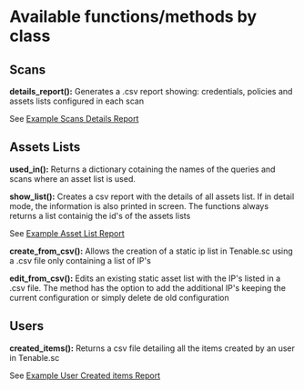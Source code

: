 # Available functions/methods by class

## Scans

**details_report():** Generates a .csv report showing: credentials, policies and assets lists configured in each scan 

See [Example Scans Details Report](mpiv_sc_api/output_files/sc_scans_details_repo.csv)

## Assets Lists

**used_in():** Returns a dictionary cotaining the names of the queries and scans where an asset list is used.

**show_list():** Creates a csv report with the details of all assets list. If in detail mode, the information is also printed in screen. The functions always returns a list containig the id's of the assets lists

See [Example Asset List Report](mpiv_sc_api/output_files/sc_asset_list_report.csv)

**create_from_csv():**  Allows the creation of a static ip list in Tenable.sc using a .csv file only containing a list of IP's

**edit_from_csv():** Edits an existing static asset list with the IP's listed in a .csv file. The method has the option to add the additional IP's keeping the current configuration or simply delete de old configuration

## Users

**created_items():** Returns a csv file detailing all the items created by an user in Tenable.sc

See [Example User Created items Report](mpiv_sc_api/output_files/sc_user_created_items.csv)